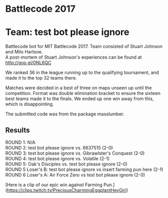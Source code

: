 # Battlecode 2017
# Team: test bot please ignore
Battlecode bot for MIT Battlecode 2017. Team consisted of Stuart Johnson and Milo Hartsoe.  
A post-mortem of Stuart Johnson's experiences can be found at http://goo.gl/0NL6QC

We ranked 36 in the league running up to the qualifying tournament, and made it to the top 32 teams there.  

Matches were decided in a best of three on maps unseen up until the competition. Format was double elimination bracket to ensure the sixteen best teams made it to the finals. We ended up one win away from this, which is disappointing.  

The submitted code was from the package masslumber.

## Results
ROUND 1: N/A  
ROUND 2: test bot please ignore vs. 6637515 (2-0)  
ROUND 3: test bot please ignore vs. Gibrawlster's Conquest (2-0)  
ROUND 4: test bot please ignore vs. Volatile (2-1)  
ROUND 5: Oak's Disciples vs. test bot please ignore (2-0)  
ROUND 5 Loser's B: test bot please ignore vs insert farming pun here (2-1)  
ROUND 6 Loser's A: Air Force Zero vs test bot please ignore (2-0)  

[Here is a clip of our epic win against Farming Pun.]
(https://clips.twitch.tv/PreciousCharmingEggplantHeyGirl)

